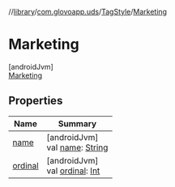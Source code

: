 //[library](../../../../index.md)/[com.glovoapp.uds](../../index.md)/[TagStyle](../index.md)/[Marketing](index.md)

# Marketing

[androidJvm]\
[Marketing](index.md)

## Properties

| Name | Summary |
|---|---|
| [name](../-promotion-secondary/index.md#-372974862%2FProperties%2F1585125336) | [androidJvm]<br>val [name](../-promotion-secondary/index.md#-372974862%2FProperties%2F1585125336): [String](https://kotlinlang.org/api/latest/jvm/stdlib/kotlin/-string/index.html) |
| [ordinal](../-promotion-secondary/index.md#-739389684%2FProperties%2F1585125336) | [androidJvm]<br>val [ordinal](../-promotion-secondary/index.md#-739389684%2FProperties%2F1585125336): [Int](https://kotlinlang.org/api/latest/jvm/stdlib/kotlin/-int/index.html) |
